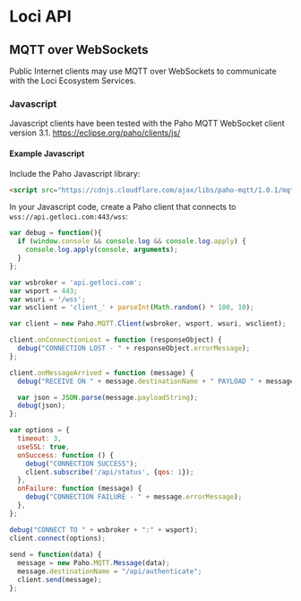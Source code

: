 # Loci API

## MQTT over WebSockets

Public Internet clients may use MQTT over WebSockets to communicate with the Loci Ecosystem Services.

### Javascript
Javascript clients have been tested with the Paho MQTT WebSocket client version 3.1.
https://eclipse.org/paho/clients/js/

#### Example Javascript
Include the Paho Javascript library:

```html
<script src="https://cdnjs.cloudflare.com/ajax/libs/paho-mqtt/1.0.1/mqttws31.min.js" type="text/javascript"></script>
```

In your Javascript code, create a Paho client that connects to `wss://api.getloci.com:443/wss`:

```javascript
var debug = function(){
  if (window.console && console.log && console.log.apply) {
    console.log.apply(console, arguments);
  }
};

var wsbroker = 'api.getloci.com';
var wsport = 443;
var wsuri = '/wss';
var wsclient = 'client_' + parseInt(Math.random() * 100, 10);

var client = new Paho.MQTT.Client(wsbroker, wsport, wsuri, wsclient);

client.onConnectionLost = function (responseObject) {
  debug("CONNECTION LOST - " + responseObject.errorMessage);
};

client.onMessageArrived = function (message) {
  debug("RECEIVE ON " + message.destinationName + " PAYLOAD " + message.payloadString);

  var json = JSON.parse(message.payloadString);
  debug(json);
};

var options = {
  timeout: 3,
  useSSL: true,
  onSuccess: function () {
    debug("CONNECTION SUCCESS");
    client.subscribe('/api/status', {qos: 1});
  },
  onFailure: function (message) {
    debug("CONNECTION FAILURE - " + message.errorMessage);
  },
};

debug("CONNECT TO " + wsbroker + ":" + wsport);
client.connect(options);
 
send = function(data) {
  message = new Paho.MQTT.Message(data);
  message.destinationName = "/api/authenticate";
  client.send(message);
};
```
